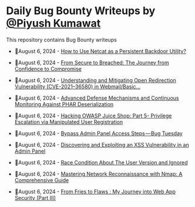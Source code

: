# Daily Bug Bounty Writeups by [@Piyush Kumawat](https://twitter.com/piyush_supiy) 
This repository contains Bug Bounty writeups

<!-- BLOG-POST-LIST:START -->
 - 💯August 6, 2024 - [How to Use Netcat as a Persistent Backdoor Utility?](https://medium.com/@pentesterclubpvtltd/how-to-use-netcat-as-a-persistent-backdoor-utility-57bb01cbf9cc?source=rss------bug_bounty-5) 

 - 💯August 6, 2024 - [From Secure to Breached: The Journey from Confidence to Compromise](https://medium.com/@armandjasharaj/from-secure-to-breached-the-journey-from-confidence-to-compromise-38fcb7e9ef7c?source=rss------bug_bounty-5) 

 - 💯August 6, 2024 - [Understanding and Mitigating Open Redirection Vulnerability &lpar;CVE-2021–36580&rpar; in Webmail/Basic…](https://medium.com/@anonymousshetty2003/understanding-and-mitigating-open-redirection-vulnerability-cve-2021-36580-in-webmail-basic-24b12c3df17d?source=rss------bug_bounty-5) 

 - 💯August 6, 2024 - [Advanced Defense Mechanisms and Continuous Monitoring Against PHAR Deserialization](https://cyberw1ng.medium.com/advanced-defense-mechanisms-and-continuous-monitoring-against-phar-deserialization-00512489faf1?source=rss------bug_bounty-5) 

 - 💯August 6, 2024 - [Hacking OWASP Juice Shop: Part 5- Privilege Escalation via Manipulated User Registration](https://infosecwriteups.com/hacking-owasp-juice-shop-part-5-privilege-escalation-via-manipulated-user-registration-4b1c5227aa81?source=rss------bug_bounty-5) 

 - 💯August 6, 2024 - [Bypass Admin Panel Access Steps — Bug Tuesday](https://medium.com/@kerstan/bypass-admin-panel-access-steps-bug-tuesday-36e7be470dae?source=rss------bug_bounty-5) 

 - 💯August 6, 2024 - [Discovering and Exploiting an XSS Vulnerability in an Admin Panel](https://soltanali0.medium.com/discovering-and-exploiting-an-xss-vulnerability-in-an-admin-panel-8abbc97931fd?source=rss------bug_bounty-5) 

 - 💯August 6, 2024 - [Race Condition About The User Version and Ignored](https://r0b0ts.medium.com/race-condition-about-the-user-version-and-ignored-c98fec642d1b?source=rss------bug_bounty-5) 

 - 💯August 6, 2024 - [Mastering Network Reconnaissance with Nmap: A Comprehensive Guide](https://medium.com/@WillFromSwiss/mastering-network-reconnaissance-with-nmap-a-comprehensive-guide-e37fe3cdf8ff?source=rss------bug_bounty-5) 

 - 💯August 6, 2024 - [From Fries to Flaws : My Journey into Web App Security &lpar;Part III&rpar;](https://infosecwriteups.com/from-fries-to-flaws-my-journey-into-web-app-security-part-iii-ce91eb384da7?source=rss------bug_bounty-5) 
<!-- BLOG-POST-LIST:END -->
